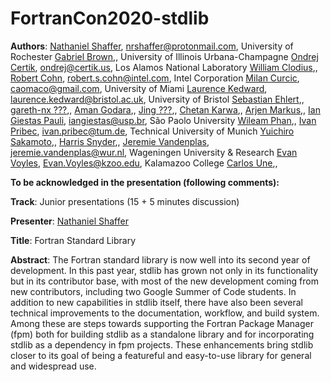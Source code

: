 # FortranCon2020-stdlib

**Authors**:
[Nathaniel Shaffer](https://github.com/nshaffer), nrshaffer@protonmail.com, University of Rochester
[Gabriel Brown](https://github.com/ghbrown),, University of Illinois Urbana-Champagne
[Ondrej Certik](https://github.com/certik), ondrej@certik.us, Los Alamos National Laboratory
[William Clodius](https://githiub.com/wclodius2),,
[Robert Cohn](https://github.com/rscohn2), robert.s.cohn@intel.com, Intel Corporation
[Milan Curcic](https://github.com/milancuric), caomaco@gmail.com, University of Miami
[Laurence Kedward](https://github.com/lkedward), laurence.kedward@bristol.ac.uk, University of Bristol
[Sebastian Ehlert](https://github.com/awvwgk),, 
[gareth-nx ???](https://github.com/gareth-nx),,
[Aman Godara](https://github.com/Aman-Godara),,
[Jing ???](https://github.com/Jim-215-Fisher),,
[Chetan Karwa](https://github.com/chetankarwa),,
[Arjen Markus](https://github.com/arjenmarkus),,
[Ian Giestas Pauli](https://github.com/14NGiestas), iangiestas@usp.br, São Paolo University
[Wileam Phan](https://github.com/wyphan),, 
[Ivan Pribec](https://github.com/ivan-pi), ivan.pribec@tum.de, Technical University of Munich
[Yuichiro Sakamoto](https://github.com/sakamoti),,
[Harris Snyder](https://github.com/hsnyder),, 
[Jeremie Vandenplas](https://github.com/jvdp1), jeremie.vandenplas@wur.nl, Wageningen University & Research
[Evan Voyles](https://github.com/ejovo13), Evan.Voyles@kzoo.edu, Kalamazoo College
[Carlos Une](https://github.com/brocolis),,


**To be acknowledged in the presentation (following comments):**

**Track**: Junior presentations (15 + 5 minutes discussion)

**Presenter**: [Nathaniel Shaffer](https://github.com/nshaffer)

**Title**: Fortran Standard Library

**Abstract**:
The Fortran standard library is now well into its second year of development.
In this past year, stdlib has grown not only in its functionality but in its contributor base, with most of the new development coming from new contributors, including two Google Summer of Code students. 
In addition to new capabilities in stdlib itself, there have also been several technical improvements to the documentation, workflow, and build system.
Among these are steps towards supporting the Fortran Package Manager (fpm) both for building stdlib as a standalone library and for incorporating stdlib as a dependency in fpm projects.
These enhancements bring stdlib closer to its goal of being a featureful and easy-to-use library for general and widespread use.
